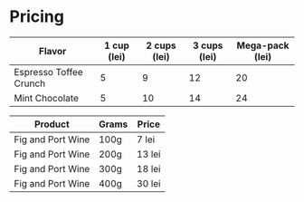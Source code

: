 # Pricing

| Flavor                 | 1 cup (lei) | 2 cups (lei) | 3 cups (lei) | Mega-pack (lei) |
| ---------------------- | ----------- | ------------ | ------------ | --------------- |
| Espresso Toffee Crunch | 5           | 9            | 12           | 20              |
| Mint Chocolate         | 5           | 10           | 14           | 24              |



| Product | Grams | Price |
|---------|-------|-------|
| Fig and Port Wine | 100g | 7 lei |
| Fig and Port Wine | 200g | 13 lei |
| Fig and Port Wine | 300g | 18 lei |
| Fig and Port Wine | 400g | 30 lei |
